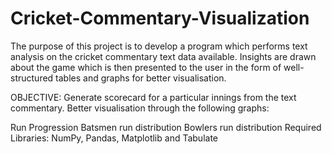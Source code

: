 # Cricket-Commentary-Visualization
The purpose of this project is to develop a program which performs text analysis on the cricket commentary text data available. Insights are drawn about the game which is then presented to the user in the form of well-structured tables and graphs for better visualisation.

OBJECTIVE: Generate scorecard for a particular innings from the text commentary. Better visualisation through the following graphs:

Run Progression
Batsmen run distribution
Bowlers run distribution
Required Libraries: NumPy, Pandas, Matplotlib and Tabulate
